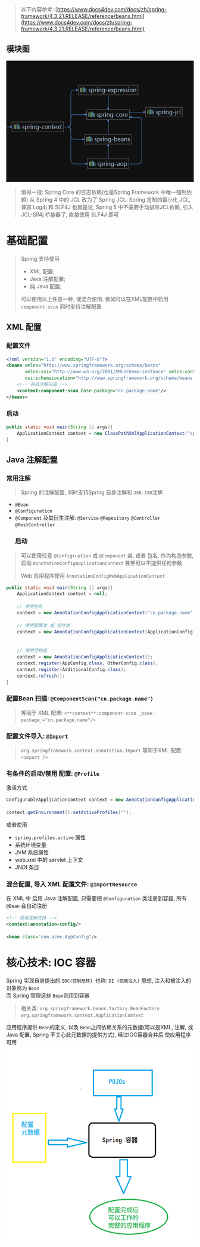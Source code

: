 > 以下内容参考:
> [https://www.docs4dev.com/docs/zh/spring-framework/4.3.21.RELEASE/reference/beans.html](https://www.docs4dev.com/docs/zh/spring-framework/4.3.21.RELEASE/reference/beans.html)


## 模块图

![image.png](img/12.png)
> 值得一提: Spring Core 的日志依赖(也是Spring Framework 中唯一强制依赖) 从 Spring 4 中的 JCL 改为了 Spring JCL: Spring 定制的最小化 JCL, 兼容 Log4j 和
> SLF4J
> 也就是说, Spring 5 中不需要手动排除JCL依赖, 引入JCL-Slf4j 桥接器了, 直接使用 SLF4J 即可


# 基础配置

> Spring 支持使用
> - XML 配置;
> - Java 注解配置;
> - 纯 Java 配置;
>
> 可以使用以上任意一种, 或混合使用. 例如可以在XML配置中启用 `component-scan` 同时支持注解配置


## XML 配置

### 配置文件

```xml
<?xml version="1.0" encoding="UTF-8"?>
<beans xmlns="http://www.springframework.org/schema/beans"
       xmlns:xsi="http://www.w3.org/2001/XMLSchema-instance" xmlns:context="http://www.springframework.org/schema/context"
       xsi:schemaLocation="http://www.springframework.org/schema/beans http://www.springframework.org/schema/beans/spring-beans.xsd http://www.springframework.org/schema/context https://www.springframework.org/schema/context/spring-context.xsd">
    <!-- 开启注解扫描 -->
    <context:component-scan base-package="cn.package.name"/>
</beans>

```

### 启动

```java
public static void main(String [] args){
    ApplicationContext context = new ClassPathXmlApplicationContext("application.xml");
}
```

## Java 注解配置

### 常用注解

> Spring 的注解配置, 同时支持Spring 自身注解和 `JSR-330`注解

- `@Bean`
- `@Configuration`
- `@Component` 及其衍生注解: `@Service` `@Repository` `@Controller` `@RestController`
  ### 启动

> 可以使用任意 `@Configruation` 或 `@Component` 类, 或者 包名, 作为构造参数, 启动 `AnnotationConfigApplicationContext` 甚至可以不提供任何参数
>
> Web 应用程序使用 `AnnotationConfigWebApplicationContext`

```java
public static void main(String [] args){
    ApplicationContext context = null;
    
    // 使用包名
    context = new AnnotationConfigApplicationContext("cn.package.name");
    
    // 使用配置类 或 组件类
    context = new AnnotationConfigApplicationContext(ApplicationConfig.class);
    
    
    // 使用空构造
    context = new AnnotationConfigApplicationContext();
    context.register(AppConfig.class, OtherConfig.class);
    context.register(AdditionalConfig.class);
    context.refresh();    
}
```

### 配置Bean 扫描: `@ComponentScan("cn.package.name")`

> 等同于 XML 配置:
> `<**context**:component-scan _base-package_="cn.package.name"/>`


### 配置文件导入: `@Import`

> `org.springframework.context.annotation.Import`
> 等同于XML 配置:
> `<import />`


### 有条件的启动/禁用 配置: `@Profile`

激活方式

```java
ConfigurableApplicationContext context = new AnnotationConfigApplicationContext(Config.class);

context.getEnvironment().setActiveProfiles("");
```

或者使用

- `spring.profiles.active` 属性
- 系统环境变量
- JVM 系统属性
- web.xml 中的 servlet 上下文
- JNDI 条目

### 混合配置, 导入 XML 配置文件: `@ImportResource`

在 XML 中 启用 Java 注解配置, 只需要把 `@Configuration` 类注册到容器, 所有 `@Bean` 会自动注册

```xml
<!-- 启用注解支持 -->
<context:annotation-config/>

<bean class="com.acme.AppConfig"/>
```

# 核心技术: IOC 容器

Spring 实现自身提出的 `IOC(控制反转) `也称: `DI (依赖注入)` 思想, 注入和被注入的对象称为 `Bean`<br />而 Spring 管理这些 `Bean`则用到容器
> 相关类:
> `org.springframework.beans.factory.BeanFactory`
> `org.springframework.context.ApplicationContext`

应用程序提供 `Bean`的定义, 以及 `Bean`之间依赖关系的元数据(可以是XML, 注解, 或Java 配置, Spring 不关心此元数据的提供方式), 经过IOC容器合并后
使应用程序可用<br />
![image.png](img/13.png)
